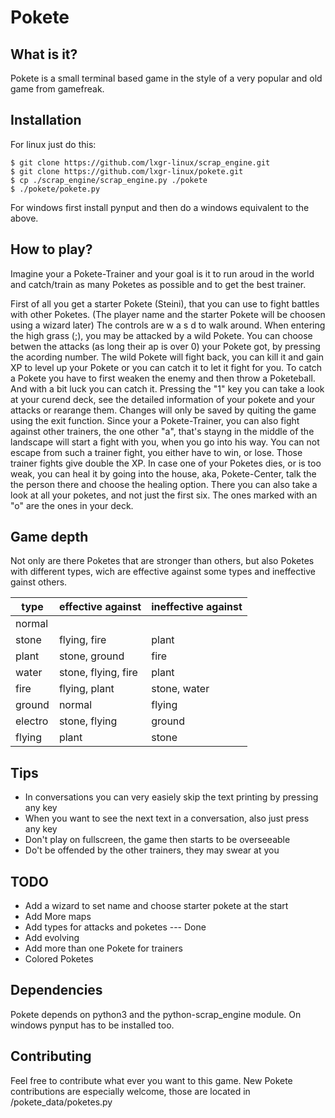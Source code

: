 # Pokete

## What is it?
Pokete is a small terminal based game in the style of a very popular and old game from gamefreak.

## Installation
For linux just do this:
```Shell
$ git clone https://github.com/lxgr-linux/scrap_engine.git
$ git clone https://github.com/lxgr-linux/pokete.git
$ cp ./scrap_engine/scrap_engine.py ./pokete
$ ./pokete/pokete.py
```
For windows first install pynput and then do a windows equivalent to the above.

## How to play?
Imagine your a Pokete-Trainer and your goal is it to run aroud in the world and catch/train as many Poketes as possible and to get the best trainer.

First of all you get a starter Pokete (Steini), that you can use to fight battles with other Poketes. (The player name and the starter Pokete will be choosen using a wizard later)
The controls are w a s d to walk around. When entering the high grass (;), you may be attacked by a wild Pokete. You can choose betwen the attacks (as long their ap is over 0) your Pokete got, by pressing the acording number. The wild Pokete will fight back, you can kill it and gain XP to level up your Pokete or you can catch it to let it fight for you. To catch a Pokete you have to first weaken the enemy and then throw a Poketeball. And with a bit luck you can catch it.
Pressing the "1" key you can take a look at your curend deck, see the detailed information of your pokete and your attacks or rearange them.
Changes will only be saved by quiting the game using the exit function.
Since your a Pokete-Trainer, you can also fight against other trainers, the one other "a", that's stayng in the middle of the landscape will start a fight with you, when you go into his way. You can not escape from such a trainer fight, you either have to win, or lose. Those trainer fights give double the XP.
In case one of your Poketes dies, or is too weak, you can heal it by going into the house, aka, Pokete-Center, talk the the person there and choose the healing option.
There you can also take a look at all your poketes, and not just the first six. The ones marked with an "o" are the ones in your deck.

## Game depth
Not only are there Poketes that are stronger than others, but also Poketes with different types, wich are effective against some types and ineffective gainst others.

type|effective against|ineffective against
---|---|---
normal| |
stone|flying, fire|plant
plant|stone, ground|fire
water|stone, flying, fire|plant
fire|flying, plant|stone, water
ground|normal|flying
electro|stone, flying|ground
flying|plant|stone

## Tips
- In conversations you can very easiely skip the text printing by pressing any key
- When you want to see the next text in a conversation, also just press any key
- Don't play on fullscreen, the game then starts to be overseeable
- Do't be offended by the other trainers, they may swear at you

## TODO
- Add a wizard to set name and choose starter pokete at the start
- Add More maps
- Add types for attacks and poketes --- Done
- Add evolving
- Add more than one Pokete for trainers
- Colored Poketes

## Dependencies
Pokete depends on python3 and the python-scrap_engine module.
On windows pynput has to be installed too.

## Contributing
Feel free to contribute what ever you want to this game.
New Pokete contributions are especially welcome, those are located in /pokete_data/poketes.py
